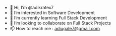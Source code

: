 - 👋 Hi, I’m @adikratex7
- 👀 I’m interested in Software Development 
- 🌱 I’m currently learning Full Stack Development
- 💞️ I’m looking to collaborate on Full Stack Projects 
- 📫 How to reach me : adiugale7@gmail.com

<!---
adikratex7/adikratex7 is a ✨ special ✨ repository because its `README.md` (this file) appears on your GitHub profile.
You can click the Preview link to take a look at your changes.
--->
